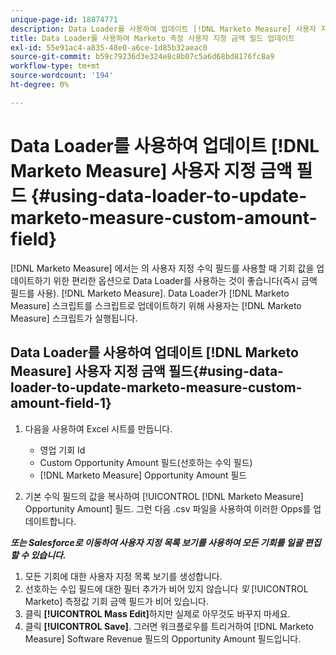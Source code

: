 ```yaml
---
unique-page-id: 18874771
description: Data Loader를 사용하여 업데이트 [!DNL Marketo Measure] 사용자 지정 금액 필드 - [!DNL Marketo Measure] - 제품 설명서
title: Data Loader를 사용하여 Marketo 측정 사용자 지정 금액 필드 업데이트
exl-id: 55e91ac4-a835-48e0-a6ce-1d85b32aeac0
source-git-commit: b59c79236d3e324e8c8b07c5a6d68bd8176fc8a9
workflow-type: tm+mt
source-wordcount: '194'
ht-degree: 0%

---
```


# Data Loader를 사용하여 업데이트 [!DNL Marketo Measure] 사용자 지정 금액 필드 {#using-data-loader-to-update-marketo-measure-custom-amount-field}

[!DNL Marketo Measure] 에서는 의 사용자 지정 수익 필드를 사용할 때 기회 값을 업데이트하기 위한 편리한 옵션으로 Data Loader를 사용하는 것이 좋습니다(즉시 금액 필드를 사용). [!DNL Marketo Measure]. Data Loader가 [!DNL Marketo Measure] 스크립트를 스크립트로 업데이트하기 위해 사용자는 [!DNL Marketo Measure] 스크립트가 실행됩니다.

## Data Loader를 사용하여 업데이트 [!DNL Marketo Measure] 사용자 지정 금액 필드{#using-data-loader-to-update-marketo-measure-custom-amount-field-1}

1. 다음을 사용하여 Excel 시트를 만듭니다.

   * 영업 기회 Id
   * Custom Opportunity Amount 필드(선호하는 수익 필드)
   * [!DNL Marketo Measure] Opportunity Amount 필드

1. 기본 수익 필드의 값을 복사하여 [!UICONTROL [!DNL Marketo Measure] Opportunity Amount] 필드. 그런 다음 .csv 파일을 사용하여 이러한 Opps를 업데이트합니다.

**_또는 Salesforce로 이동하여 사용자 지정 목록 보기를 사용하여 모든 기회를 일괄 편집할 수 있습니다._**

1. 모든 기회에 대한 사용자 지정 목록 보기를 생성합니다.
1. 선호하는 수입 필드에 대한 필터 추가가 비어 있지 않습니다 _및_ [!UICONTROL Marketo] 측정값 기회 금액 필드가 비어 있습니다.
1. 클릭 **[!UICONTROL Mass Edit]**&#x200B;하지만 실제로 아무것도 바꾸지 마세요.
1. 클릭 **[!UICONTROL Save]**. 그러면 워크플로우를 트리거하여 [!DNL Marketo Measure] Software Revenue 필드의 Opportunity Amount 필드입니다.
